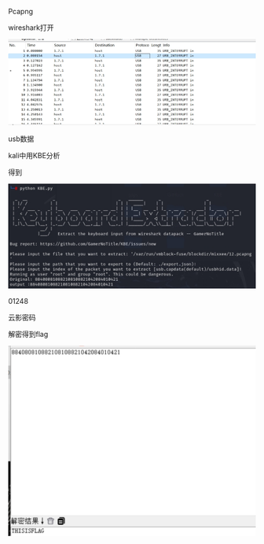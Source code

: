 Pcapng

wireshark打开

![img](./assets/wps473.jpg) 

 

usb数据

kali中用KBE分析

得到

![img](./assets/wps474.jpg) 

 

 

01248

云影密码

解密得到flag

![img](./assets/wps475.jpg) 

 

 